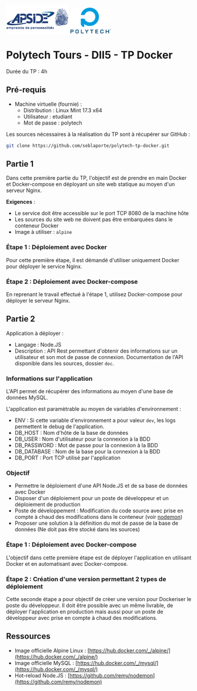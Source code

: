 ![](logo_apside.png)
![](logo_polytech.png) 

# Polytech Tours - DII5 - TP Docker

Durée du TP : 4h

## Pré-requis

- Machine virtuelle (fournie) :
	- Distribution : Linux Mint 17.3 x64
	- Utilisateur : etudiant
	- Mot de passe : polytech

Les sources nécessaires à la réalisation du TP sont à récupérer sur GitHub :

```bash
git clone https://github.com/seblaporte/polytech-tp-docker.git
```

## Partie 1

Dans cette première partie du TP, l'objectif est de prendre en main Docker et Docker-compose en déployant un site web statique au moyen d'un serveur Nginx.

__Exigences__ :

- Le service doit être accessible sur le port TCP 8080 de la machine hôte
- Les sources du site web ne doivent pas être embarquées dans le conteneur Docker
- Image à utiliser : `alpine`

### Étape 1 : Déploiement avec Docker

Pour cette première étape, il est démandé d'utiliser uniquement Docker pour déployer le service Nginx.

### Étape 2 : Déploiement avec Docker-compose

En reprenant le travail effectué à l'étape 1, utilisez Docker-compose pour déployer le serveur Nginx. 

## Partie 2

Application à déployer :

- Langage : Node.JS
- Description : API Rest permettant d'obtenir des informations sur un utilisateur et son mot de passe de connexion. Documentation de l'API disponible dans les sources, dossier `doc`.

### Informations sur l'application

L'API permet de récupérer des informations au moyen d'une base de données MySQL.

L'application est paramètrable au moyen de variables d'environnement :

- ENV : Si cette variable d'environnement a pour valeur `dev`, les logs permettent le debug de l'application.
- DB_HOST : Nom d'hôte de la base de données
- DB_USER : Nom d'utilisateur pour la connexion à la BDD
- DB_PASSWORD : Mot de passe pour la connexion à la BDD
- DB_DATABASE : Nom de la base pour la connexion à la BDD
- DB_PORT : Port TCP utilisé par l'application

### Objectif

- Permettre le déploiement d'une API Node.JS et de sa base de données avec Docker
- Disposer d'un déploiement pour un poste de développeur et un déploiement de production
- Poste de développement : Modification du code source avec prise en compte à chaud des modifications dans le conteneur (voir [nodemon](https://github.com/remy/nodemon))
- Proposer une solution à la définition du mot de passe de la base de données (Ne doit pas être stocké dans les sources)

### Étape 1 : Déploiement avec Docker-compose

L'objectif dans cette première étape est de déployer l'application en utilisant Docker et en automatisant avec Docker-compose.

### Étape 2 : Création d'une version permettant 2 types de déploiement

Cette seconde étape a pour objectif de créer une version pour Dockeriser le poste du développeur. Il doit être possible avec un même livrable, de déployer l'application en production mais aussi pour un poste de développeur avec prise en compte à chaud des modifications.

## Ressources

- Image officielle Alpine Linux : [https://hub.docker.com/_/alpine/](https://hub.docker.com/_/alpine/)
- Image officielle MySQL : [https://hub.docker.com/_/mysql/](https://hub.docker.com/_/mysql/)
- Hot-reload Node.JS : [https://github.com/remy/nodemon](https://github.com/remy/nodemon)